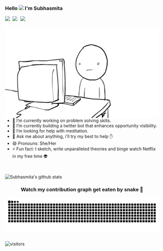 ### Hello <img src="https://github.com/TheDudeThatCode/TheDudeThatCode/blob/master/Assets/Hi.gif" width="29px"> I'm Subhasmita

<a href="https://www.linkedin.com/in/subhasmita-swain-a369a11aa/">
  <img align="left" width="24px" src="https://cdn.jsdelivr.net/npm/simple-icons@v3/icons/linkedin.svg"  />
</a>
<a href="https://twitter.com/subh117x">
  <img align="left" width="26px" src="https://cdn.jsdelivr.net/npm/simple-icons@v3/icons/twitter.svg" />
</a>
<a href="mailto:subhasmitaswain232@gmail.com">
  <img align="left" width="26px" src="https://cdn.jsdelivr.net/npm/simple-icons@v3/icons/gmail.svg" />
</a>
<br />
<br />
<!--<a href="http://dev.to/">
  <img align="left" width="26px" src="https://cdn.jsdelivr.net/npm/simple-icons@v3/icons/medium.svg" />
</a> -->


<img align="right" alt="GIF" height="300px" src="19Jq.gif">
<br/>

- 🔭 I’m currently working on problem solving skills.
- 🌱 I’m currently building a twitter bot that enhances opportunity visibility.
- 🤔 I’m looking for help with meditation.
- 💬 Ask me about anything, i'll try my best to help :hand:
- 😄 Pronouns: She/Her
- ⚡ Fun fact: I sketch, write unparalleled theories and binge watch Netflix in my free time :alien:
<br/>


![Subhasmita's github stats](https://github-readme-stats.vercel.app/api?username=SubhasmitaSw&count_private=true&show_icons=true&hide_border=true&theme=github_dark)
<br/>

<!--[![Top Langs](https://github-readme-stats.vercel.app/api/top-langs/?username=Ask-Subhasmita&layout=compact&langs_count=10)](https://github.com/Ask-Subhasmita/github-readme-stats)-->

<!--<img align="right" alt="GIF" height="300px" src="Dino_non-birthday_version.gif">
<br/> -->

<div align="center">
  <h3>Watch my contribution graph get eaten by snake 🐍</h3>
  <img src="https://github.com/SubhasmitaSw/SubhasmitaSw/blob/output/github-contribution-grid-snake.svg" />
</div>


<br> 

![visitors](https://visitor-badge.laobi.icu/badge?page_id=Ask-Subhasmita.Ask-Subhasmita)
